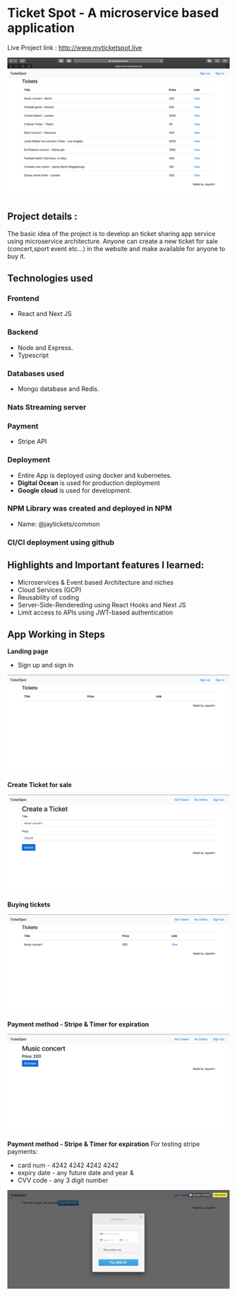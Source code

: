 # Ticket Spot - A microservice based application

Live Project link : http://www.myticketspot.live

![ Images of the App](AppView.png)

## Project details :

The basic idea of the project is to develop an ticket sharing app service using microservice architecture. 
Anyone can create a new ticket for sale (concert,sport event etc…) in the website and make available for anyone to buy it. 

## Technologies used
 
### Frontend 
-	React and Next JS 

### Backend
-	Node and Express.
-	Typescript

### Databases used 
-	Mongo database and Redis.

### Nats Streaming server

### Payment 
-	Stripe API

### Deployment
-	Entire App is deployed using docker and kubernetes.
-	**Digital Ocean** is used for production deployment 
-	**Google cloud** is used for development.

### NPM Library was created and deployed in NPM

-	Name: @jaytickets/common

### CI/CI deployment using github

## Highlights and Important features I learned:

-	Microservices & Event based Architecture and niches
-	Cloud Services (GCP)
-	Reusability of coding
-	Server-Side-Rendereding using React Hooks and Next JS
-	Limit access to APIs using JWT-based authentication

## App Working in Steps

**Landing page**
- Sign up and sign in

![ Images of the App](1.png)

**Create Ticket for sale** 

![ Images of the App](2.png)

**Buying tickets**

![ Images of the App](3.png)

**Payment method - Stripe & Timer for expiration**

![ Images of the App](4.png)

**Payment method - Stripe & Timer for expiration**
For testing stripe payments:

- card num - 4242 4242 4242 4242
- expiry date - any future date and year & 
- CVV code - any 3 digit number

![ Images of the App](5.png)
